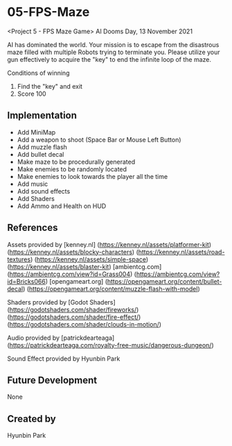 # 05-FPS-Maze
<Project 5 - FPS Maze Game> AI Dooms Day, 13 November 2021

AI has dominated the world. Your mission is to escape from the disastrous maze filled with multiple Robots trying to terminate you. Please utilize your gun effectively to acquire the "key" to end the infinite loop of the maze.

Conditions of winning
1. Find the "key" and exit
2. Score 100

## Implementation
- Add MiniMap
- Add a weapon to shoot (Space Bar or Mouse Left Button)
- Add muzzle flash
- Add bullet decal
- Make maze to be procedurally generated
- Make enemies to be randomly located
- Make enemies to look towards the player all the time
- Add music
- Add sound effects
- Add Shaders
- Add Ammo and Health on HUD

## References
Assets provided by 
[kenney.nl] 
(https://kenney.nl/assets/platformer-kit)
(https://kenney.nl/assets/blocky-characters)
(https://kenney.nl/assets/road-textures)
(https://kenney.nl/assets/simple-space)
(https://kenney.nl/assets/blaster-kit)
[ambientcg.com]
(https://ambientcg.com/view?id=Grass004)
(https://ambientcg.com/view?id=Bricks066)
[opengameart.org]
(https://opengameart.org/content/bullet-decal)
(https://opengameart.org/content/muzzle-flash-with-model)

Shaders provided by [Godot Shaders]
(https://godotshaders.com/shader/fireworks/)
(https://godotshaders.com/shader/fire-effect/)
(https://godotshaders.com/shader/clouds-in-motion/)

Audio provided by [patrickdearteaga] 
(https://patrickdearteaga.com/royalty-free-music/dangerous-dungeon/)

Sound Effect provided by Hyunbin Park

## Future Development
None

## Created by
Hyunbin Park
